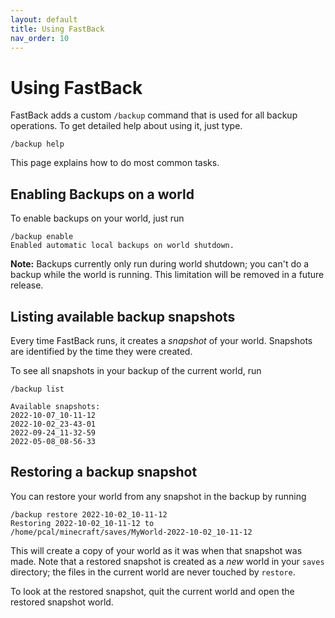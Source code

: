 ```yaml
---
layout: default
title: Using FastBack
nav_order: 10
---
```


# Using FastBack

FastBack adds a custom `/backup` command that is used for all backup operations.  To get detailed help about
using it, just type.

```
/backup help
```

This page explains how to do most common tasks.

## Enabling Backups on a world

To enable backups on your world, just run


```
/backup enable
Enabled automatic local backups on world shutdown.
```

**Note:** Backups currently only run during world shutdown; you can't do a backup while the world is running.
This limitation will be removed in a future release.

## Listing available backup snapshots

Every time FastBack runs, it creates a *snapshot* of your world.  Snapshots are identified by the time 
they were created.

To see all snapshots in your backup of the current world, run
```
/backup list

Available snapshots:
2022-10-07_10-11-12
2022-10-02_23-43-01
2022-09-24_11-32-59
2022-05-08_08-56-33
```


## Restoring a backup snapshot

You can restore your world from any snapshot in the backup by running

```
/backup restore 2022-10-02_10-11-12
Restoring 2022-10-02_10-11-12 to
/home/pcal/minecraft/saves/MyWorld-2022-10-02_10-11-12
```

This will create a copy of your world as it was when that snapshot was made.  Note that a restored snapshot is 
created as a *new* world in your `saves` directory; the files in the current world are never touched by `restore`.

To look at the restored snapshot, quit the current world and open the restored snapshot world.

